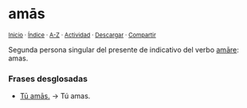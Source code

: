 # amās
<sup>[Inicio](../../../../index.md) · [Índice](../../../../indices/latin-espanol-a.md) · [A-Z](../../../../indices/alfabetico.md) · [Actividad](../../../../indices/actividad.md) · <a href="../../../../contenido/amas.html" download="jucardus-amas.html">Descargar</a> · [Compartir](https://x.com/intent/tweet?text=%C2%ABAm%C4%81s%C2%BB%2C%20segunda%20persona%20singular%20del%20presente%20de%20indicativo%20del%20verbo%20am%C4%81re%2C%20en%20el%20Diccionario%20lat%C3%ADn-espa%C3%B1ol%2C%20con%20frases%20desglosadas.%0A%E2%86%92%20https%3A%2F%2Fjucardus.github.io%2Fcontenido%2Fa%2Fm%2Fa%2Famas.html%0A%0A%23ltn_espnl_jucardus%0A%40jucardus)</sup>

Segunda persona singular del presente de indicativo del verbo [amāre](../../../../contenido/a/m/a/amare.md#presente-indicativo): amas.

### Frases desglosadas

* [Tū amās.](../../../../contenido/t/u/a/tu-amas.md) → Tú amas.
